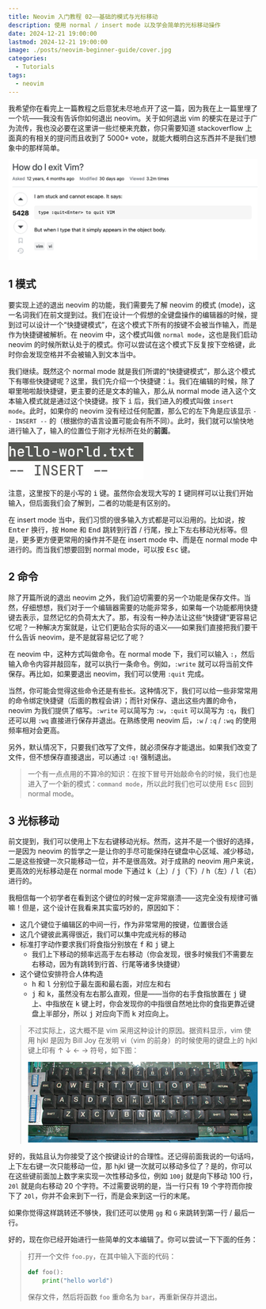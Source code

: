 ```yaml
---
title: Neovim 入门教程 02——基础的模式与光标移动
description: 使用 normal / insert mode 以及学会简单的光标移动操作
date: 2024-12-21 19:00:00
lastmod: 2024-12-21 19:00:00
image: ./posts/neovim-beginner-guide/cover.jpg
categories:
  - Tutorials
tags:
  - neovim
---
```


我希望你在看完上一篇教程之后意犹未尽地点开了这一篇，因为我在上一篇里埋了一个坑——我没有告诉你如何退出 neovim。关于如何退出 vim 的梗实在是过于广为流传，我也没必要在这里讲一些烂梗来充数，你只需要知道 stackoverflow 上面真的有相关的提问而且收到了 5000+ vote，就能大概明白这东西并不是我们想象中的那样简单。

![](exit-vim.jpg)

## 1 模式

要实现上述的退出 neovim 的功能，我们需要先了解 neovim 的模式 (mode)，这一名词我们在前文提到过。我们在设计一个假想的全键盘操作的编辑器的时候，提到过可以设计一个“快捷键模式”，在这个模式下所有的按键不会被当作输入，而是作为快捷键被解析。在 neovim 中，这个模式叫做 `normal mode`，这也是我们启动 neovim 的时候所默认处于的模式。你可以尝试在这个模式下反复按下空格键，此时你会发现空格并不会被输入到文本当中。

我们继续。既然这个 normal mode 就是我们所谓的“快捷键模式”，那么这个模式下有哪些快捷键呢？这里，我们先介绍一个快捷键：<kbd>i</kbd>。我们在编辑的时候，除了噼里啪啦敲快捷键，更主要的还是文本的输入，那么从 normal mode 进入这个文本输入模式就是通过这个快捷键。按下 <kbd>i</kbd> 后，我们进入的模式叫做 `insert mode`。此时，如果你的 neovim 没有经过任何配置，那么它的左下角是应该显示 `-- INSERT --` 的（根据你的语言设置可能会有所不同）。此时，我们就可以愉快地进行输入了，输入的位置位于刚才光标所在处的**前面**。

![](insert-mode.jpg)

注意，这里按下的是小写的 <kbd>i</kbd> 键。虽然你会发现大写的 <kbd>I</kbd> 键同样可以让我们开始输入，但后面我们会了解到，二者的功能是有区别的。

在 insert mode 当中，我们习惯的很多输入方式都是可以沿用的。比如说，按 <kbd>Enter</kbd> 换行，按 <kbd>Home</kbd> 和 <kbd>End</kbd> 跳转到行首 / 行尾，按上下左右移动光标等。但是，更多更方便更常用的操作并不是在 insert mode 中、而是在 normal mode 中进行的。而当我们想要回到 normal mode，可以按 <kbd>Esc</kbd> 键。

## 2 命令

除了开篇所说的退出 neovim 之外，我们迫切需要的另一个功能是保存文件。当然，仔细想想，我们对于一个编辑器需要的功能非常多，如果每一个功能都用快捷键去表示，显然记忆的负荷太大了。那，有没有一种办法让这些“快捷键”更容易记忆呢？一种解决方案就是，让它们更贴合实际的语义——如果我们直接把我们要干什么告诉 neovim，是不是就容易记忆了呢？

在 neovim 中，这种方式叫做命令。在 normal mode 下，我们可以输入 `:`，然后输入命令内容并敲回车，就可以执行一条命令。例如，`:write` 就可以将当前文件保存。再比如，如果要退出 neovim，我们可以使用 `:quit` 完成。

当然，你可能会觉得这些命令还是有些长。这种情况下，我们可以给一些非常常用的命令绑定快捷键（后面的教程会讲）；而针对保存、退出这些内置的命令，neovim 为我们提供了缩写。`:write` 可以简写为 `:w`，`:quit` 可以简写为 `:q`，我们还可以用 `:wq` 直接进行保存并退出。在熟练使用 neovim 后，`:w` / `:q` / `:wq` 的使用频率相对会更高。

另外，默认情况下，只要我们改写了文件，就必须保存才能退出。如果我们改变了文件，但不想保存直接退出，可以通过 `:q!` 强制退出。

> 一个有一点点用的不算冷的知识：在按下冒号开始敲命令的时候，我们也是进入了一个新的模式：`command mode`，所以此时我们也可以使用 <kbd>Esc</kbd> 回到 normal mode。

## 3 光标移动

前文提到，我们可以使用上下左右键移动光标。然而，这并不是一个很好的选择，一是因为 neovim 的哲学之一是让你的手尽可能保持在键盘中心区域、减少移动，二是这些按键一次只能移动一位，并不是很高效。对于成熟的 neovim 用户来说，更高效的光标移动是在 normal mode 下通过 <kbd>k</kbd>（上）/ <kbd>j</kbd>（下）/ <kbd>h</kbd>（左）/ <kbd>l</kbd>（右）进行的。

我相信每一个初学者在看到这个键位的时候一定非常崩溃——这完全没有规律可循嘛！但是，这个设计在我看来其实蛮巧妙的，原因如下：

- 这几个键位于编辑区的中间一行，作为非常常用的按键，位置很合适
- 这几个键彼此离得很近，我们可以集中完成光标的移动
- 标准打字动作要求我们将食指分别放在 <kbd>f</kbd> 和 <kbd>j</kbd> 键上
  - 我们上下移动的频率远高于左右移动（你会发现，很多时候我们不需要左右移动，因为有跳转到行首、行尾等诸多快捷键）
- 这个键位安排符合人体构造
  - <kbd>h</kbd> 和 <kbd>l</kbd> 分别位于最左面和最右面，对应左和右
  - <kbd>j</kbd> 和 <kbd>k</kbd>，虽然没有左右那么直观，但是——当你的右手食指放置在 <kbd>j</kbd> 键上、中指放在 <kbd>k</kbd> 键上时，你会发现你的中指很自然地比你的食指更靠近键盘上半部分，所以 <kbd>j</kbd> 对应向下而 <kbd>k</kbd> 对应向上。

> 不过实际上，这大概不是 vim 采用这种设计的原因。据资料显示，vim 使用 hjkl 是因为 Bill Joy 在发明 vi（vim 的前身）的时候使用的键盘上的 hjkl 键上印有 ↑ ↓ ← → 符号，如下图：
>
> ![](keyboard.jpg)

好的，我姑且认为你接受了这个按键设计的合理性。还记得前面我说的一句话吗，上下左右键一次只能移动一位，那 hjkl 键一次就可以移动多位了？是的，你可以在这些键前面加上数字来实现一次性移动多位，例如 `100j` 就是向下移动 100 行，`20l` 就是向右移动 20 个字符。不过需要说明的是，当一行只有 19 个字符而你按下了 `20l`，你并不会来到下一行，而是会来到这一行的末尾。

如果你觉得这样跳转还不够快，我们还可以使用 `gg` 和 `G` 来跳转到第一行 / 最后一行。

好的，现在你已经开始进行一些简单的文本编辑了。你可以尝试一下下面的任务：

> 打开一个文件 `foo.py`，在其中输入下面的代码：
>
> ```python
> def foo():
>     print("hello world")
> ```
>
> 保存文件，然后将函数 `foo` 重命名为 `bar`，再重新保存并退出。
